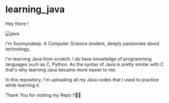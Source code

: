 # learning_java
Hey there !

![java](https://github.com/Soumyodeep-Das/learning_java/assets/125487104/87216e22-989f-458f-8af7-c2dfdfd5cbd5)


I'm Soumyodeep. A Computer Science student, deeply passionate about technology,

I'm learning Java from scratch. I do have knowledge of programming languages such as C, Python. As the syntax of Java is pretty similar with C that's why learning Java became more easier to me.

In this repository, I'm uploading all my Java codes that I used to practice while learning it.

Thank You for visiting my Repo !!💛💛
